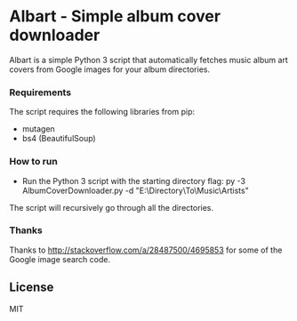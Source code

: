 # Albart - Simple album cover downloader

Albart is a simple Python 3 script that automatically fetches music album art covers from Google images for your album directories.

### Requirements
The script requires the following libraries from pip:
* mutagen
* bs4 (BeautifulSoup)

### How to run
  - Run the Python 3 script with the starting directory flag:
  py -3 AlbumCoverDownloader.py -d "E:\Directory\To\Music\Artists"

The script will recursively go through all the directories.

### Thanks
Thanks to http://stackoverflow.com/a/28487500/4695853 for some of the Google image search code.

License
----
MIT
